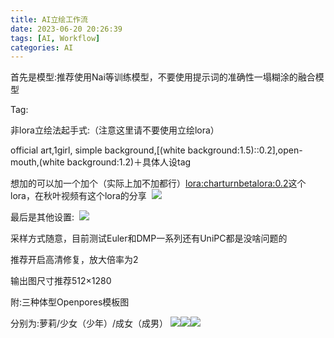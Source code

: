 ```yaml
---
title: AI立绘工作流
date: 2023-06-20 20:26:39
tags: [AI, Workflow]
categories: AI
---
```

首先是模型:推荐使用Nai等训练模型，不要使用提示词的准确性一塌糊涂的融合模型 

Tag: 

非lora立绘法起手式:（注意这里请不要使用立绘lora） 

official art,1girl, simple background,[(white background:1.5)::0.2],open-mouth,(white background:1.2)＋具体人设tag 

想加的可以加一个加个（实际上加不加都行）<lora:charturnbetalora:0.2>这个lora，在秋叶视频有这个lora的分享 
![](https://tenicol.oss-cn-shanghai.aliyuncs.com/website/%E5%8F%82%E6%95%B0.png)


最后是其他设置: 
![](https://tenicol.oss-cn-shanghai.aliyuncs.com/website/%E5%88%86%E8%BE%A8%E7%8E%87.png)

采样方式随意，目前测试Euler和DMP一系列还有UniPC都是没啥问题的 

推荐开启高清修复，放大倍率为2 

输出图尺寸推荐512×1280

附:三种体型Openpores模板图 

分别为:萝莉/少女（少年）/成女（成男）
![](https://tenicol.oss-cn-shanghai.aliyuncs.com/website/%E8%90%9D%E8%8E%89.jpg)![](https://tenicol.oss-cn-shanghai.aliyuncs.com/website/%E5%B0%91%E5%A5%B3.jpg)![](https://tenicol.oss-cn-shanghai.aliyuncs.com/website/%E6%88%90%E5%A5%B3.jpg)